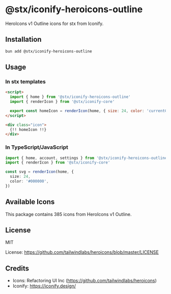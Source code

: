 # @stx/iconify-heroicons-outline

HeroIcons v1 Outline icons for stx from Iconify.

## Installation

```bash
bun add @stx/iconify-heroicons-outline
```

## Usage

### In stx templates

```html
<script>
  import { home } from '@stx/iconify-heroicons-outline'
  import { renderIcon } from '@stx/iconify-core'

  export const homeIcon = renderIcon(home, { size: 24, color: 'currentColor' })
</script>

<div class="icon">
  {!! homeIcon !!}
</div>
```

### In TypeScript/JavaScript

```typescript
import { home, account, settings } from '@stx/iconify-heroicons-outline'
import { renderIcon } from '@stx/iconify-core'

const svg = renderIcon(home, {
  size: 24,
  color: '#000000',
})
```

## Available Icons

This package contains 385 icons from HeroIcons v1 Outline.

## License

MIT

License: https://github.com/tailwindlabs/heroicons/blob/master/LICENSE

## Credits

- Icons: Refactoring UI Inc (https://github.com/tailwindlabs/heroicons)
- Iconify: https://iconify.design/
